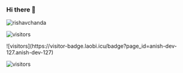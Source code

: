 ### Hi there 👋

<!--
**anish-dev-127/anish-dev-127** is a ✨ _special_ ✨ repository because its `README.md` (this file) appears on your GitHub profile.

Here are some ideas to get you started:

- 🔭 I’m currently working on ...
- 🌱 I’m currently learning ...
- 👯 I’m looking to collaborate on ...
- 🤔 I’m looking for help with ...
- 💬 Ask me about ...
- 📫 How to reach me: ...
- 😄 Pronouns: ...
- ⚡ Fun fact: ...
-->

<p align="left"> <img src="https://komarev.com/ghpvc/?username=anish-dev-127&label=Profile%20views&color=0e75b6&style=flat" alt="rishavchanda" /> </p>

 ![visitors](https://visitor-badge.laobi.icu/badge?page_id=page.id)

 <p> ![visitors](https://visitor-badge.laobi.icu/badge?page_id=anish-dev-127.anish-dev-127)</p>

![visitors](https://visitor-badge.laobi.icu/badge?page_id=anish-dev-127.anish-dev-127)

                   

